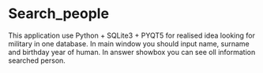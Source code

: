 # Search_people
This application use Python + SQLite3 + PYQT5 for realised idea looking for military in one database.   In main window you should input name, surname and birthday year of human. In answer showbox you can see oll information searched person.
